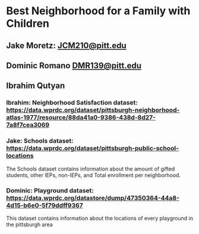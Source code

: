 # Best Neighborhood for a Family with Children

## Jake Moretz: JCM210@pitt.edu

## Dominic Romano DMR139@pitt.edu

## Ibrahim Qutyan

### Ibrahim: Neighborhood Satisfaction dataset: https://data.wprdc.org/dataset/pittsburgh-neighborhood-atlas-1977/resource/88da41a0-9386-438d-8d27-7a8f7cea3069

### Jake: Schools dataset: https://data.wprdc.org/dataset/pittsburgh-public-school-locations

The Schools dataset contains information about the amount of gifted students, other IEPs, non-IEPs, and Total enrollment per neighborhood.

### Dominic: Playground dataset: https://data.wprdc.org/datastore/dump/47350364-44a8-4d15-b6e0-5f79ddff9367

This dataset contains information about the locations of every playground in the pittsburgh area
